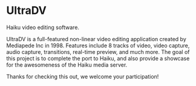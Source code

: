 UltraDV
=======

Haiku video editing software.

UltraDV is a full-featured non-linear video editing application created by Mediapede Inc in 1998. Features include 8 tracks of video, video capture, audio capture, transitions, real-time preview, and much more. The goal of this project is to complete the port to Haiku, and also provide a showcase for the awesomeness of the Haiku media server.

Thanks for checking this out, we welcome your participation!


